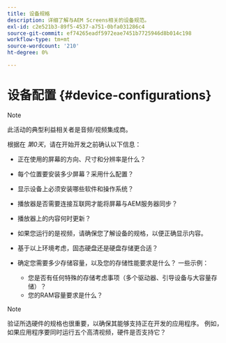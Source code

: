 ```yaml
---
title: 设备规格
description: 详细了解与AEM Screens相关的设备规范。
exl-id: c2e521b3-89f5-4537-a751-0bfa031286c4
source-git-commit: ef74265eadf5972eae7451b7725946d8b014c198
workflow-type: tm+mt
source-wordcount: '210'
ht-degree: 0%

---
```


# 设备配置 {#device-configurations}

>[!NOTE]
>
>此活动的典型利益相关者是音频/视频集成商。

根据在 *第0天*，请在开始开发之前确认以下信息：

* 正在使用的屏幕的方向、尺寸和分辨率是什么？

* 每个位置要安装多少屏幕？采用什么配置？

* 显示设备上必须安装哪些软件和操作系统？

* 播放器是否需要连接互联网才能将屏幕与AEM服务器同步？

* 播放器上的内容何时更新？

* 如果您运行的是视频，请确保您了解设备的规格，以便正确显示内容。

* 基于以上环境考虑，固态硬盘还是硬盘存储更合适？

* 确定您需要多少存储容量，以及您的存储性能要求是什么？ 一些示例：
   * 您是否有任何特殊的存储考虑事项（多个驱动器、引导设备与大容量存储）？
   * 您的RAM容量要求是什么？


>[!NOTE]
>
>验证所选硬件的规格也很重要，以确保其能够支持正在开发的应用程序。 例如，如果应用程序要同时运行五个高清视频，硬件是否支持它？
